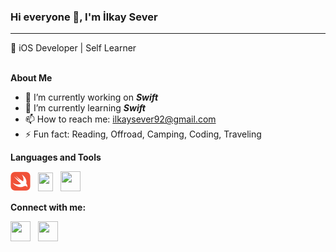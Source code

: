 ### Hi everyone 👋, I'm İlkay Sever
-----------------------------------------------
 iOS Developer | Self Learner </br></br>




<b> About Me </b></br>

- 🔭 I’m currently working on <b><i> Swift </b></i> 
- 🌱 I’m currently learning <b><i> Swift </b></i>
- 📫 How to reach me: ilkaysever92@gmail.com
- ⚡ Fun fact: Reading, Offroad, Camping, Coding, Traveling </br>

<b> Languages and Tools </b>

<a href="https://developer.apple.com/swift/"><img src="https://raw.githubusercontent.com/devicons/devicon/master/icons/swift/swift-original.svg" width="32" height="32"></a>&nbsp;&nbsp;
<a href="https://firebase.google.com"><img src="https://firebase.google.com/downloads/brand-guidelines/PNG/logo-logomark.png" width="24" height="30"></a>&nbsp;&nbsp;
<a href="https://github.com"><img src="https://cdn3.iconfinder.com/data/icons/inficons/512/github.png" width="32" height="32"></a>

<b> Connect with me: </b>

<a href="https://www.linkedin.com/in/ilkay-sever-904b20100/"><img src="https://pngimg.com/uploads/linkedIn/linkedIn_PNG24.png" width="32" height="32"></a>&nbsp;&nbsp;
<a href="https://medium.com/@ilkaysever"><img src= "https://upload.wikimedia.org/wikipedia/commons/thumb/e/ec/Medium_logo_Monogram.svg/195px-Medium_logo_Monogram.svg.png?20170829134410" width="32" height="32"></a>
